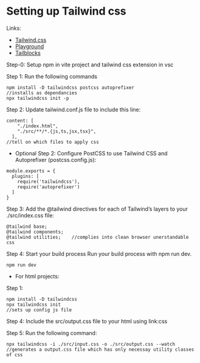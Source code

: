 # Setting up Tailwind css

Links:

- [Tailwind.css](https://tailwindcss.com/)
- [Playground](https://play.tailwindcss.com/)
- [Tailblocks](https://tailblocks.cc/)

Step-0: Setup npm in vite project and tailwind css extension in vsc

Step 1: Run the following commands

```
npm install -D tailwindcss postcss autoprefixer                    //installs as dependancies
npx tailwindcss init -p
```

Step 2: Update tailwind.conf.js file to include this line:

```
content: [
    "./index.html",
    "./src/**/*.{js,ts,jsx,tsx}",
  ],                                                             //tell on which files to apply css
```

- Optional Step 2: Configure PostCSS to use Tailwind CSS and Autoprefixer (postcss.config.js):

```
module.exports = {
  plugins: [
    require('tailwindcss'),
    require('autoprefixer')
  ]
}
```

Step 3: Add the @tailwind directives for each of Tailwind’s layers to your ./src/index.css file:

```
@tailwind base;
@tailwind components;
@tailwind utilities;    //complies into clean browser unerstandable css
```

Step 4: Start your build process
Run your build process with npm run dev.

```
npm run dev
```

- For html projects:

Step 1:

```
npm install -D tailwindcss
npx tailwindcss init                                                //sets up config js file
```

Step 4: Include the src/output.css file to your html using link:css

Step 5: Run the following command:

```
npx tailwindcss -i ./src/input.css -o ./src/output.css --watch
//generates a output.css file which has only necessay utility classes of css
```
